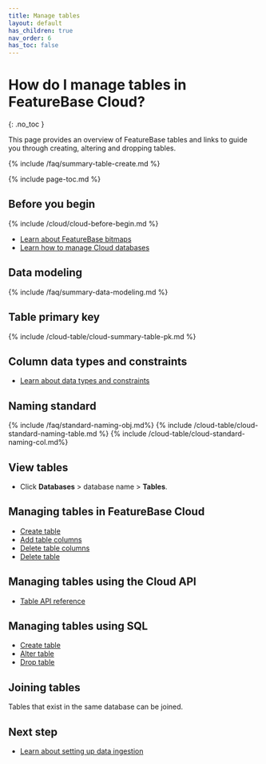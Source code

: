```yaml
---
title: Manage tables
layout: default
has_children: true
nav_order: 6
has_toc: false
---
```


# How do I manage tables in FeatureBase Cloud?
{: .no_toc }

This page provides an overview of FeatureBase tables and links to guide you through creating, altering and dropping tables.

{% include /faq/summary-table-create.md %}

{% include page-toc.md %}

## Before you begin

{% include /cloud/cloud-before-begin.md %}
* [Learn about FeatureBase bitmaps](/docs/cloud/cloud-faq/cloud-faq-bitmaps)
* [Learn how to manage Cloud databases](/docs/cloud/cloud-databases/cloud-db-manage)

## Data modeling

{% include /faq/summary-data-modeling.md %}

## Table primary key

{% include /cloud-table/cloud-summary-table-pk.md %}

## Column data types and constraints

* [Learn about data types and constraints](/docs/sql-guide/data-types/data-types-home)

## Naming standard

{% include /faq/standard-naming-obj.md%}
{% include /cloud-table/cloud-standard-naming-table.md %}
{% include /cloud-table/cloud-standard-naming-col.md%}

## View tables

* Click **Databases** > database name > **Tables**.

## Managing tables in FeatureBase Cloud

* [Create table](/docs/cloud/cloud-tables/cloud-table-create)
* [Add table columns](/docs/cloud/cloud-tables/cloud-table-add-column)
* [Delete table columns](/docs/cloud/cloud-tables/cloud-table-delete-column)
* [Delete table](/docs/cloud/cloud-tables/cloud-table-delete)

## Managing tables using the Cloud API

* [Table API reference](https://api-docs-featurebase-cloud.redoc.ly/latest#tag/Tables)

## Managing tables using SQL

* [Create table](/docs/sql-guide/statements/statement-table-create)
* [Alter table](/docs/sql-guide/statements/statement-table-alter)
* [Drop table](/docs/sql-guide/statements/statement-table-create)

## Joining tables

Tables that exist in the same database can be joined.

## Next step

* [Learn about setting up data ingestion](/docs/cloud/cloud-ingest/cloud-ingest-manage)
